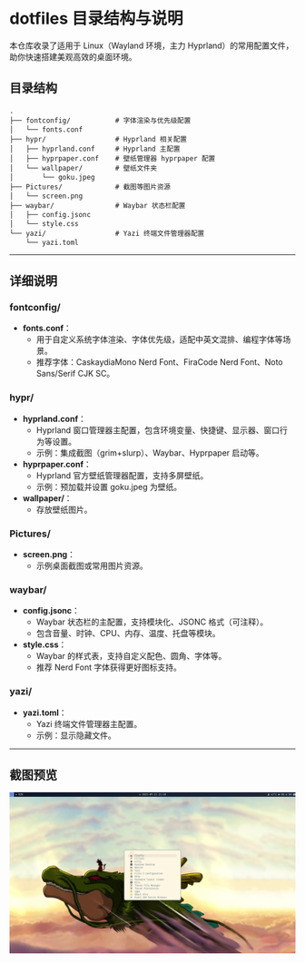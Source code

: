 
# dotfiles 目录结构与说明

本仓库收录了适用于 Linux（Wayland 环境，主力 Hyprland）的常用配置文件，助你快速搭建美观高效的桌面环境。

## 目录结构

```
.
├── fontconfig/           # 字体渲染与优先级配置
│   └── fonts.conf
├── hypr/                 # Hyprland 相关配置
│   ├── hyprland.conf     # Hyprland 主配置
│   ├── hyprpaper.conf    # 壁纸管理器 hyprpaper 配置
│   └── wallpaper/        # 壁纸文件夹
│       └── goku.jpeg
├── Pictures/             # 截图等图片资源
│   └── screen.png
├── waybar/               # Waybar 状态栏配置
│   ├── config.jsonc
│   └── style.css
└── yazi/                 # Yazi 终端文件管理器配置
    └── yazi.toml
```

---

## 详细说明

### fontconfig/
- **fonts.conf**：
  - 用于自定义系统字体渲染、字体优先级，适配中英文混排、编程字体等场景。
  - 推荐字体：CaskaydiaMono Nerd Font、FiraCode Nerd Font、Noto Sans/Serif CJK SC。

### hypr/
- **hyprland.conf**：
  - Hyprland 窗口管理器主配置，包含环境变量、快捷键、显示器、窗口行为等设置。
  - 示例：集成截图（grim+slurp）、Waybar、Hyprpaper 启动等。
- **hyprpaper.conf**：
  - Hyprland 官方壁纸管理器配置，支持多屏壁纸。
  - 示例：预加载并设置 goku.jpeg 为壁纸。
- **wallpaper/**：
  - 存放壁纸图片。

### Pictures/
- **screen.png**：
  - 示例桌面截图或常用图片资源。

### waybar/
- **config.jsonc**：
  - Waybar 状态栏的主配置，支持模块化、JSONC 格式（可注释）。
  - 包含音量、时钟、CPU、内存、温度、托盘等模块。
- **style.css**：
  - Waybar 的样式表，支持自定义配色、圆角、字体等。
  - 推荐 Nerd Font 字体获得更好图标支持。

### yazi/
- **yazi.toml**：
  - Yazi 终端文件管理器主配置。
  - 示例：显示隐藏文件。


---

## 截图预览

![桌面截图](./Pictures/screen.png)
